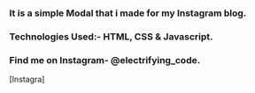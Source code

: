 ### It is a simple Modal that i made for my Instagram blog.


### Technologies Used:- HTML, CSS & Javascript.


### Find me on Instagram- @electrifying_code.

[Instagra]